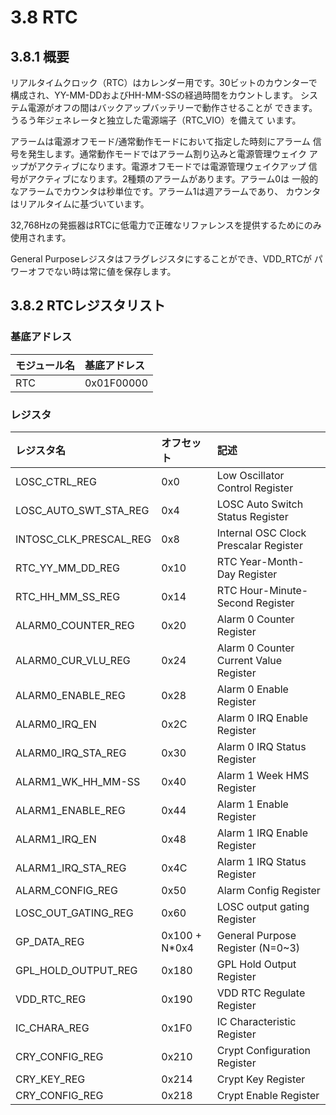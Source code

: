 # 3.8 RTC

## 3.8.1 概要

リアルタイムクロック（RTC）はカレンダー用です。30ビットのカウンターで
構成され、YY-MM-DDおよびHH-MM-SSの経過時間をカウントします。
システム電源がオフの間はバックアップバッテリーで動作させることが
できます。うるう年ジェネレータと独立した電源端子（RTC_VIO）を備えて
います。

アラームは電源オフモード/通常動作モードにおいて指定した時刻にアラーム
信号を発生します。通常動作モードではアラーム割り込みと電源管理ウェイク
アップがアクティブになります。電源オフモードでは電源管理ウェイクアップ
信号がアクティブになります。2種類のアラームがあります。アラーム0は
一般的なアラームでカウンタは秒単位です。アラーム1は週アラームであり、
カウンタはリアルタイムに基づいています。

32,768Hzの発振器はRTCに低電力で正確なリファレンスを提供するためにのみ
使用されます。

General Purposeレジスタはフラグレジスタにすることができ、VDD_RTCが
パワーオフでない時は常に値を保存します。

## 3.8.2 RTCレジスタリスト

### 基底アドレス

| モジュール名 | 基底アドレス |
|:-------------|:---------------|
| RTC | 0x01F00000 |


### レジスタ

| レジスタ名 | オフセット | 記述 |
|:-----------|:-----------|:-----|
| LOSC_CTRL_REG | 0x0 | Low Oscillator Control Register |
| LOSC_AUTO_SWT_STA_REG | 0x4 | LOSC Auto Switch Status Register |
| INTOSC_CLK_PRESCAL_REG | 0x8 | Internal OSC Clock Prescalar Register |
| RTC_YY_MM_DD_REG | 0x10 | RTC Year-Month-Day Register |
| RTC_HH_MM_SS_REG | 0x14 | RTC Hour-Minute-Second Register |
| ALARM0_COUNTER_REG | 0x20 | Alarm 0 Counter Register |
| ALARM0_CUR_VLU_REG | 0x24 | Alarm 0 Counter Current Value Register |
| ALARM0_ENABLE_REG | 0x28 | Alarm 0 Enable Register |
| ALARM0_IRQ_EN | 0x2C | Alarm 0 IRQ Enable Register |
| ALARM0_IRQ_STA_REG | 0x30 | Alarm 0 IRQ Status Register |
| ALARM1_WK_HH_MM-SS | 0x40 | Alarm 1 Week HMS Register |
| ALARM1_ENABLE_REG | 0x44 | Alarm 1 Enable Register |
| ALARM1_IRQ_EN | 0x48 | Alarm 1 IRQ Enable Register |
| ALARM1_IRQ_STA_REG | 0x4C | Alarm 1 IRQ Status Register |
| ALARM_CONFIG_REG | 0x50 | Alarm Config Register |
| LOSC_OUT_GATING_REG | 0x60 | LOSC output gating Register |
| GP_DATA_REG | 0x100 + N*0x4 | General Purpose Register (N=0~3) |
| GPL_HOLD_OUTPUT_REG | 0x180 | GPL Hold Output Register |
| VDD_RTC_REG | 0x190 | VDD RTC Regulate Register |
| IC_CHARA_REG | 0x1F0 | IC Characteristic Register |
| CRY_CONFIG_REG | 0x210 | Crypt Configuration Register |
| CRY_KEY_REG | 0x214 | Crypt Key Register |
| CRY_CONFIG_REG | 0x218 | Crypt Enable Register |

